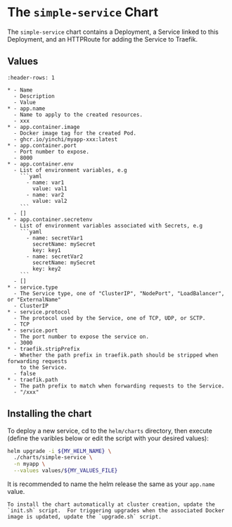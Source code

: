 # The `simple-service` Chart

The `simple-service` chart contains a Deployment, a Service linked to this Deployment, and an HTTPRoute for adding the Service to Traefik.

## Values

```{list-table}
:header-rows: 1

* - Name
  - Description
  - Value
* - app.name
  - Name to apply to the created resources.
  - xxx
* - app.container.image
  - Docker image tag for the created Pod.
  - ghcr.io/yinchi/myapp-xxx:latest
* - app.container.port
  - Port number to expose.
  - 8000
* - app.container.env
  - List of environment variables, e.g
    ```yaml
      - name: var1
        value: val1
      - name: var2
        value: val2 
    ```
  - []
* - app.container.secretenv
  - List of environment variables associated with Secrets, e.g
    ```yaml
      - name: secretVar1
        secretName: mySecret
        key: key1
      - name: secretVar2
        secretName: mySecret
        key: key2
    ```
  - []
* - service.type
  - The Service type, one of "ClusterIP", "NodePort", "LoadBalancer", or "ExternalName"
  - ClusterIP
* - service.protocol
  - The protocol used by the Service, one of TCP, UDP, or SCTP.
  - TCP
* - service.port
  - The port number to expose the service on.
  - 3000
* - traefik.stripPrefix
  - Whether the path prefix in traefik.path should be stripped when forwarding requests
    to the Service.
  - false
* - traefik.path
  - The path prefix to match when forwarding requests to the Service.
  - "/xxx"
```

## Installing the chart

To deploy a new service, cd to the `helm/charts` directory, then execute (define the varibles below or edit the script with your desired values):

```bash
helm upgrade -i ${MY_HELM_NAME} \
  ./charts/simple-service \
  -n myapp \
  --values values/${MY_VALUES_FILE}
```

It is recommended to name the helm release the same as your `app.name` value.

```{note}
To install the chart automatically at cluster creation, update the `init.sh` script.  For triggering upgrades when the associated Docker image is updated, update the `upgrade.sh` script.
```